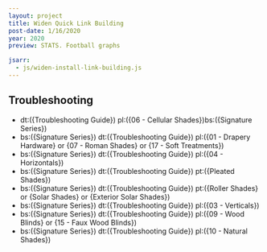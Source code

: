 ```yaml
---
layout: project
title: Widen Quick Link Building
post-date: 1/16/2020
year: 2020
preview: STATS. Football graphs

jsarr:
  - js/widen-install-link-building.js
---
```


<div class="queries">
  <h2>Troubleshooting</h2>
  <ul>
    <li>dt:({Troubleshooting Guide}) pl:({06 - Cellular Shades})bs:({Signature Series})</li>
    <li>bs:({Signature Series}) dt:({Troubleshooting Guide}) pl:({01 - Drapery Hardware} or {07 - Roman Shades} or {17 - Soft Treatments})</li>
    <li>bs:({Signature Series}) dt:({Troubleshooting Guide}) pl:({04 - Horizontals})</li>
    <li>bs:({Signature Series}) dt:({Troubleshooting Guide}) pt:({Pleated Shades})</li>
    <li>bs:({Signature Series}) dt:({Troubleshooting Guide}) pt:({Roller Shades} or {Solar Shades} or {Exterior Solar Shades})</li>
    <li>bs:({Signature Series}) dt:({Troubleshooting Guide}) pl:({03 - Verticals})</li>
    <li>bs:({Signature Series}) dt:({Troubleshooting Guide}) pl:({09 - Wood Blinds} or {15 - Faux Wood Blinds})</li>
    <li>bs:({Signature Series}) dt:({Troubleshooting Guide}) pl:({10 - Natural Shades})</li>
  </ul>

</div>
<div class="query-info"></div>
<div class="widen-quick-links"></div>
  
